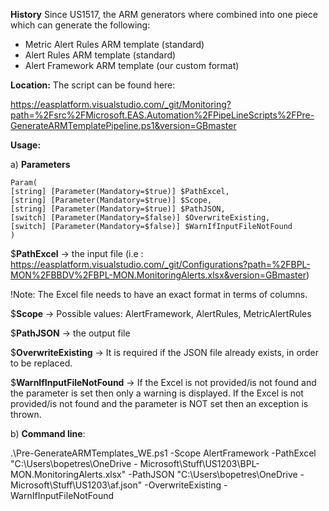 **History**
Since US1517, the ARM generators where combined into one piece which can generate the following:

- Metric Alert Rules ARM template (standard)
- Alert Rules ARM template (standard)
- Alert Framework ARM template (our custom format)

**Location:**
The script can be found here:

https://easplatform.visualstudio.com/_git/Monitoring?path=%2Fsrc%2FMicrosoft.EAS.Automation%2FPipeLineScripts%2FPre-GenerateARMTemplatePipeline.ps1&version=GBmaster

**Usage:**

a) **Parameters**

```
Param(
[string] [Parameter(Mandatory=$true)] $PathExcel,
[string] [Parameter(Mandatory=$true)] $Scope,
[string] [Parameter(Mandatory=$true)] $PathJSON,
[switch] [Parameter(Mandatory=$false)] $OverwriteExisting,
[switch] [Parameter(Mandatory=$false)] $WarnIfInputFileNotFound
)
```

$**PathExcel** -> the input file (i.e : https://easplatform.visualstudio.com/_git/Configurations?path=%2FBPL-MON%2FBBDV%2FBPL-MON.MonitoringAlerts.xlsx&version=GBmaster)

!Note: The Excel file needs to have an exact format in terms of columns.

$**Scope** -> Possible values: AlertFramework, AlertRules, MetricAlertRules

$**PathJSON** -> the output file

$**OverwriteExisting** -> It is required if the JSON file already exists, in order to be replaced.

$**WarnIfInputFileNotFound** ->
If the Excel is not provided/is not found and the parameter is set then only a warning is displayed.
If the Excel is not provided/is not found and the parameter is NOT set then an exception is thrown.

b) **Command line**:

.\Pre-GenerateARMTemplates_WE.ps1 -Scope AlertFramework -PathExcel "C:\Users\bopetres\OneDrive - Microsoft\Stuff\US1203\BPL-MON.MonitoringAlerts.xlsx" -PathJSON "C:\Users\bopetres\OneDrive - Microsoft\Stuff\US1203\af.json" -OverwriteExisting -WarnIfInputFileNotFound